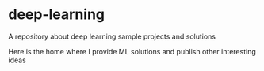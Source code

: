 # deep-learning
A repository about deep learning sample projects and solutions


Here is the home where I provide ML solutions and publish other interesting ideas
